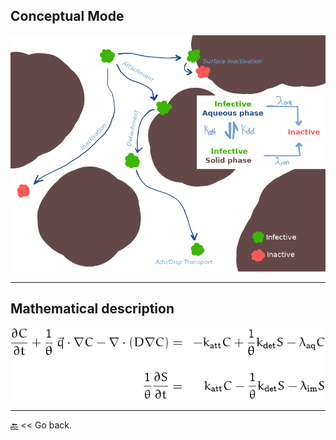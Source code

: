 ## Conceptual Mode

<img src="./images/virusPath.png" alt="virusPaths" width="600"/>

***

## Mathematical description

<img src="./images/Eqn1.png" alt="Math framework" width="600"/>

***

[&#128281;](https://edsaac.github.io/bioparticle/) << Go back.